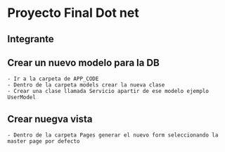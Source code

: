 # Proyecto Final Dot net

## Integrante 
    

## Crear un nuevo modelo para la DB
    - Ir a la carpeta de APP_CODE
    - Dentro de la carpeta models crear la nueva clase
    - Crear una clase llamada Servicio apartir de ese modelo ejemplo UserModel
## Crear nuegva vista
    - Dentro de la carpeta Pages generar el nuevo form seleccionando la master page por defecto
